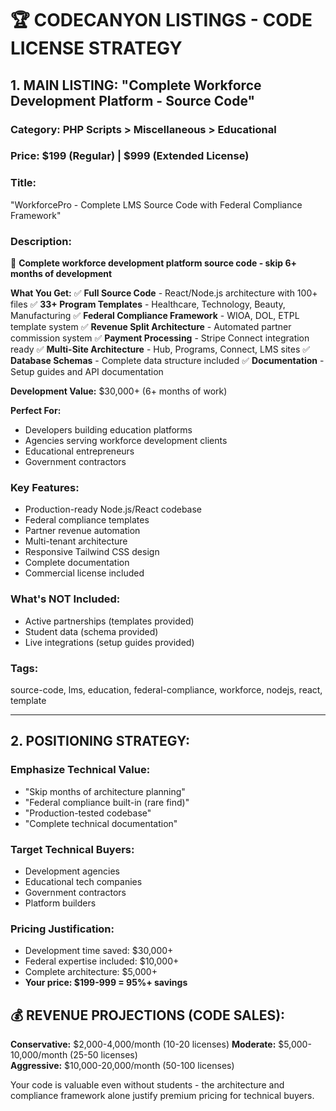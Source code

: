 # 🏆 CODECANYON LISTINGS - CODE LICENSE STRATEGY

## 1. MAIN LISTING: "Complete Workforce Development Platform - Source Code"

### **Category:** PHP Scripts > Miscellaneous > Educational
### **Price:** $199 (Regular) | $999 (Extended License)

### **Title:** 
"WorkforcePro - Complete LMS Source Code with Federal Compliance Framework"

### **Description:**
🎯 **Complete workforce development platform source code - skip 6+ months of development**

**What You Get:**
✅ **Full Source Code** - React/Node.js architecture with 100+ files
✅ **33+ Program Templates** - Healthcare, Technology, Beauty, Manufacturing
✅ **Federal Compliance Framework** - WIOA, DOL, ETPL template system
✅ **Revenue Split Architecture** - Automated partner commission system
✅ **Payment Processing** - Stripe Connect integration ready
✅ **Multi-Site Architecture** - Hub, Programs, Connect, LMS sites
✅ **Database Schemas** - Complete data structure included
✅ **Documentation** - Setup guides and API documentation

**Development Value:** $30,000+ (6+ months of work)

**Perfect For:**
- Developers building education platforms
- Agencies serving workforce development clients
- Educational entrepreneurs
- Government contractors

### **Key Features:**
- Production-ready Node.js/React codebase
- Federal compliance templates
- Partner revenue automation
- Multi-tenant architecture
- Responsive Tailwind CSS design
- Complete documentation
- Commercial license included

### **What's NOT Included:**
- Active partnerships (templates provided)
- Student data (schema provided)
- Live integrations (setup guides provided)

### **Tags:** 
source-code, lms, education, federal-compliance, workforce, nodejs, react, template

---

## 2. POSITIONING STRATEGY:

### **Emphasize Technical Value:**
- "Skip months of architecture planning"
- "Federal compliance built-in (rare find)"
- "Production-tested codebase"
- "Complete technical documentation"

### **Target Technical Buyers:**
- Development agencies
- Educational tech companies
- Government contractors
- Platform builders

### **Pricing Justification:**
- Development time saved: $30,000+
- Federal expertise included: $10,000+
- Complete architecture: $5,000+
- **Your price: $199-999 = 95%+ savings**

## 💰 REVENUE PROJECTIONS (CODE SALES):

**Conservative:** $2,000-4,000/month (10-20 licenses)
**Moderate:** $5,000-10,000/month (25-50 licenses)  
**Aggressive:** $10,000-20,000/month (50-100 licenses)

Your code is valuable even without students - the architecture and compliance framework alone justify premium pricing for technical buyers.